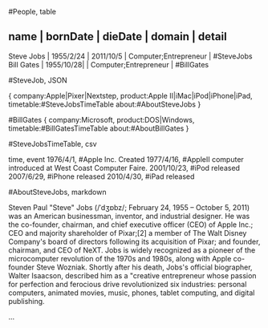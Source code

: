 #People, table

name       | bornDate  | dieDate   | domain                | detail
------------------------------------------------------------------------
Steve Jobs | 1955/2/24 | 2011/10/5 | Computer;Entrepreneur | #SteveJobs
Bill Gates | 1955/10/28|           | Computer;Entrepreneur | #BillGates

#SteveJob, JSON

{
	company:Apple|Pixer|Nextstep,
  product:Apple II|iMac|iPod|iPhone|iPad,
  timetable:#SteveJobsTimeTable
	about:#AboutSteveJobs
}

#BillGates
{
	company:Microsoft,
  product:DOS|Windows,
  timetable:#BillGatesTimeTable
	about:#AboutBillGates
}

#SteveJobsTimeTable, csv

time,       event
1976/4/1,   #Apple Inc. Created
1977/4/16,  #AppleII computer introduced at West Coast Computer Faire.
2001/10/23, #iPod released
2007/6/29,  #iPhone released
2010/4/30,  #iPad released

#AboutSteveJobs, markdown

Steven Paul "Steve" Jobs (/ˈdʒɒbz/; February 24, 1955 – October 5, 2011) was an American businessman, inventor, and industrial designer. He was the co-founder, chairman, and chief executive officer (CEO) of Apple Inc.; CEO and majority shareholder of Pixar;[2] a member of The Walt Disney Company's board of directors following its acquisition of Pixar; and founder, chairman, and CEO of NeXT. Jobs is widely recognized as a pioneer of the microcomputer revolution of the 1970s and 1980s, along with Apple co-founder Steve Wozniak. Shortly after his death, Jobs's official biographer, Walter Isaacson, described him as a "creative entrepreneur whose passion for perfection and ferocious drive revolutionized six industries: personal computers, animated movies, music, phones, tablet computing, and digital publishing.

...








